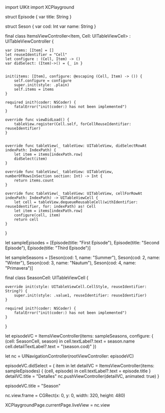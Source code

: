 import UIKit
import XCPlayground

struct Episode {
    var title: String
}

struct Seson {
    var cod:  Int
    var name: String
}

final class ItemsViewController<Item, Cell: UITableViewCell> : UITableViewController {
    
    var items: [Item] = []
    let reuseIdentifier = "Cell"
    let configure : (Cell, Item) -> ()
    var didSelect: (Item)->() = {_ in }
    
    
    init(items: [Item], configure: @escaping (Cell, Item) -> ()) {
        self.configure = configure
        super.init(style: .plain)
        self.items = items
    }
    
    required init?(coder: NSCoder) {
        fatalError("init(coder:) has not been implemented")
    }
    
    override func viewDidLoad() {
        tableView.register(Cell.self, forCellReuseIdentifier: reuseIdentifier)
    }

    
    override func tableView(_ tableView: UITableView, didSelectRowAt indexPath: IndexPath) {
        let item = items[indexPath.row]
        didSelect(item)
    }
    
    override func tableView(_ tableView: UITableView, numberOfRowsInSection section: Int) -> Int {
        return items.count
    }

    override func tableView(_ tableView: UITableView, cellForRowAt indexPath: IndexPath) -> UITableViewCell {
        let cell = tableView.dequeueReusableCell(withIdentifier: reuseIdentifier, for: indexPath) as! Cell
        let item = items[indexPath.row]
        configure(cell, item)
        return cell
    }

}

let sampleEpisodes = [Episode(title: "First Episode"),
                      Episode(title: "Second Episode"),
                      Episode(title: "Third Episode")]

let sampleSeasons = [Seson(cod: 1, name: "Summer"),
                     Seson(cod: 2, name: "Winter"),
                     Seson(cod: 3, name: "Nautum"),
                     Seson(cod: 4, name: "Primavera")]

final class SeasonCell: UITableViewCell {
    
    override init(style: UITableViewCell.CellStyle, reuseIdentifier: String?) {
        super.init(style: .value1, reuseIdentifier: reuseIdentifier)
    }
    
    required init?(coder: NSCoder) {
        fatalError("init(coder:) has not been implemented")
    }
}

let episodeVC = ItemsViewController(items: sampleSeasons, configure: { (cell: SeasonCell, season) in
    cell.textLabel?.text = season.name
    cell.detailTextLabel?.text = "\(season.cod)"
})

let nc = UINavigationController(rootViewController: episodeVC)

episodeVC.didSelect = { item in
    let detailVC = ItemsViewController(items: sampleEpisodes) { (cell, episode) in
        cell.textLabel?.text = episode.title
    }
    detailVC.title = "Detalles"
    nc.pushViewController(detailVC, animated: true)
}

episodeVC.title = "Season"



nc.view.frame = CGRect(x: 0, y: 0, width: 320, height: 480)

XCPlaygroundPage.currentPage.liveView = nc.view

